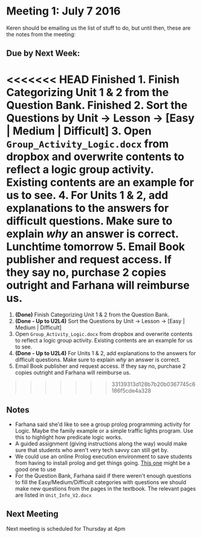 # Meeting 1: July 7 2016

Keren should be emailing us the list of stuff to do, but until then, these are the notes from the meeting:

## Due by Next Week:
<<<<<<< HEAD
Finished 1. Finish Categorizing Unit 1 & 2 from the Question Bank.
Finished 2. Sort the Questions by Unit -> Lesson -> [Easy | Medium | Difficult]
3. Open `Group_Activity_Logic.docx` from dropbox and overwrite contents to reflect a logic group activity. Existing contents are an example for us to see.
4. For Units 1 & 2, add explanations to the answers for difficult questions. Make sure to explain _why_ an answer is correct.
Lunchtime tomorrow 5. Email Book publisher and request access. If they say no, purchase 2 copies outright and Farhana will reimburse us.
=======
1. **(Done)** Finish Categorizing Unit 1 & 2 from the Question Bank.
2. **(Done - Up to U2L4)** Sort the Questions by Unit -> Lesson -> [Easy | Medium | Difficult]
3. Open `Group_Activity_Logic.docx` from dropbox and overwrite contents to reflect a logic group activity. Existing contents are an example for us to see.
4. **(Done - Up to U2L4)** For Units 1 & 2, add explanations to the answers for difficult questions. Make sure to explain _why_ an answer is correct.
5. Email Book publisher and request access. If they say no, purchase 2 copies outright and Farhana will reimburse us.
>>>>>>> 33139313d128b7b20b0367745c6186f5cde4a328

## Notes
* Farhana said she'd like to see a group prolog programming activity for Logic. Maybe the family example or a simple traffic lights program. Use this to highlight how predicate logic works.
* A guided assignment (giving instructions along the way) would make sure that students who aren't very tech savvy can still get by.
* We could use an online Prolog execution environment to save students from having to install prolog and get things going. [This one](http://www.tutorialspoint.com/execute_prolog_online.php) might be a good one to use
* For the Question Bank, Farhana said if there weren't enough questions to fill the Easy/Medium/Difficult categories with questions we should make new questions from the pages in the textbook. The relevant pages are listed in `Unit_Info_V2.docx`


## Next Meeting

Next meeting is scheduled for Thursday at 4pm
